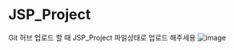 # JSP_Project
Git 허브 업로드 할 때 JSP_Project 파일상태로 업로드 해주세용 
![image](https://user-images.githubusercontent.com/47035832/172986730-f9e4656b-df5d-48c2-8f93-3853d3263afb.png)
